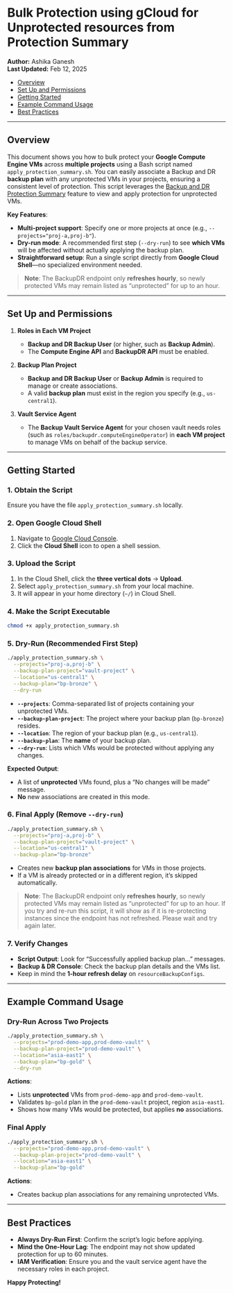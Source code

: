 # Bulk Protection using gCloud for Unprotected resources from Protection Summary

**Author:** Ashika Ganesh  
**Last Updated:** Feb 12, 2025  

- [Overview](#overview)  
- [Set Up and Permissions](#set-up-and-permissions)  
- [Getting Started](#getting-started)  
- [Example Command Usage](#example-command-usage)  
- [Best Practices](#best-practices)  

---

## Overview

This document shows you how to bulk protect your **Google Compute Engine VMs** across **multiple projects** using a Bash script named `apply_protection_summary.sh`. You can easily associate a Backup and DR **backup plan** with any unprotected VMs in your projects, ensuring a consistent level of protection. This script leverages the [Backup and DR Protection Summary](https://cloud.google.com/backup-disaster-recovery/docs/backup-admin/protection-summary?_gl=1*1tsvrak*_ga*NzkzNTI2MzUuMTczOTQwNjczNQ..*_ga_WH2QY8WWF5*MTczOTQwNDU4Ni42LjEuMTczOTQwOTczNC40OC4wLjA.) feature to view and apply protection for unprotected VMs. 

**Key Features**:
- **Multi-project support**: Specify one or more projects at once (e.g., `--projects="proj-a,proj-b"`).  
- **Dry-run mode**: A recommended first step (`--dry-run`) to see **which VMs** will be affected without actually applying the backup plan.  
- **Straightforward setup**: Run a single script directly from **Google Cloud Shell**—no specialized environment needed.

> **Note**: The BackupDR endpoint only **refreshes hourly**, so newly protected VMs may remain listed as “unprotected” for up to an hour.

---

## Set Up and Permissions

1. **Roles in Each VM Project**  
   - **Backup and DR Backup User** (or higher, such as **Backup Admin**).  
   - The **Compute Engine API** and **BackupDR API** must be enabled.

2. **Backup Plan Project**  
   - **Backup and DR Backup User** or **Backup Admin** is required to manage or create associations.  
   - A valid **backup plan** must exist in the region you specify (e.g., `us-central1`).

3. **Vault Service Agent**  
   - The **Backup Vault Service Agent** for your chosen vault needs roles (such as `roles/backupdr.computeEngineOperator`) in **each VM project** to manage VMs on behalf of the backup service.

---

## Getting Started

### 1. Obtain the Script
Ensure you have the file `apply_protection_summary.sh` locally.

### 2. Open Google Cloud Shell
1. Navigate to [Google Cloud Console](https://console.cloud.google.com).  
2. Click the **Cloud Shell** icon to open a shell session.

### 3. Upload the Script
1. In the Cloud Shell, click the **three vertical dots** → **Upload**.  
2. Select `apply_protection_summary.sh` from your local machine.  
3. It will appear in your home directory (`~/`) in Cloud Shell.

### 4. Make the Script Executable
```bash
chmod +x apply_protection_summary.sh
```

### 5. **Dry-Run** (Recommended First Step)
```bash
./apply_protection_summary.sh \
  --projects="proj-a,proj-b" \
  --backup-plan-project="vault-project" \
  --location="us-central1" \
  --backup-plan="bp-bronze" \
  --dry-run
```
- **`--projects`**: Comma-separated list of projects containing your unprotected VMs.  
- **`--backup-plan-project`**: The project where your backup plan (`bp-bronze`) resides.  
- **`--location`**: The region of your backup plan (e.g., `us-central1`).  
- **`--backup-plan`**: The **name** of your backup plan.  
- **`--dry-run`**: Lists which VMs would be protected without applying any changes.

**Expected Output**:  
- A list of **unprotected** VMs found, plus a “No changes will be made” message.  
- **No** new associations are created in this mode.

### 6. Final Apply (Remove `--dry-run`)
```bash
./apply_protection_summary.sh \
  --projects="proj-a,proj-b" \
  --backup-plan-project="vault-project" \
  --location="us-central1" \
  --backup-plan="bp-bronze"
```
- Creates new **backup plan associations** for VMs in those projects.  
- If a VM is already protected or in a different region, it’s skipped automatically.

> **Note**: The BackupDR endpoint only **refreshes hourly**, so newly protected VMs may remain listed as “unprotected” for up to an hour. If you try and re-run this script, it will show as if it is re-protecting instances since the endpoint has not refreshed. Please wait and try again later.


### 7. Verify Changes
- **Script Output**: Look for “Successfully applied backup plan…” messages.  
- **Backup & DR Console**: Check the backup plan details and the VMs list.  
- Keep in mind the **1-hour refresh delay** on `resourceBackupConfigs`.

---

## Example Command Usage

### Dry-Run Across Two Projects
```bash
./apply_protection_summary.sh \
  --projects="prod-demo-app,prod-demo-vault" \
  --backup-plan-project="prod-demo-vault" \
  --location="asia-east1" \
  --backup-plan="bp-gold" \
  --dry-run
```
**Actions**:
- Lists **unprotected** VMs from `prod-demo-app` and `prod-demo-vault`.  
- Validates `bp-gold` plan in the `prod-demo-vault` project, region `asia-east1`.  
- Shows how many VMs would be protected, but applies **no** associations.

### Final Apply
```bash
./apply_protection_summary.sh \
  --projects="prod-demo-app,prod-demo-vault" \
  --backup-plan-project="prod-demo-vault" \
  --location="asia-east1" \
  --backup-plan="bp-gold"
```
**Actions**:
- Creates backup plan associations for any remaining unprotected VMs.

---

## Best Practices

- **Always Dry-Run First**: Confirm the script’s logic before applying.  
- **Mind the One-Hour Lag**: The endpoint may not show updated protection for up to 60 minutes.  
- **IAM Verification**: Ensure you and the vault service agent have the necessary roles in each project.  

**Happy Protecting!**
